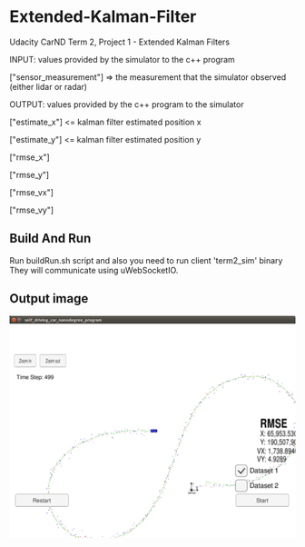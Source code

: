 # Extended-Kalman-Filter
Udacity CarND Term 2, Project 1 - Extended Kalman Filters

INPUT: values provided by the simulator to the c++ program

["sensor_measurement"] => the measurement that the simulator observed (either lidar or radar)

OUTPUT: values provided by the c++ program to the simulator

["estimate_x"] <= kalman filter estimated position x

["estimate_y"] <= kalman filter estimated position y

["rmse_x"]

["rmse_y"]

["rmse_vx"]

["rmse_vy"]

## Build And Run
Run buildRun.sh script
and also you need to run client 'term2_sim' binary
They will communicate using uWebSocketIO.

## Output image
![result](./result.png)
